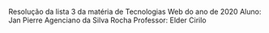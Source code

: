 Resolução da lista 3 da matéria de Tecnologias Web do ano de 2020
Aluno: Jan Pierre Agenciano da Silva Rocha
Professor: Elder Cirilo 
